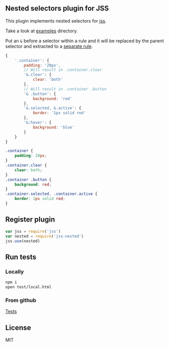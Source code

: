 ## Nested selectors plugin for JSS

This plugin implements nested selectors for [jss](https://github.com/jsstyles/jss).

Take a look at [examples](http://jsstyles.github.io/jss-nested/examples/index.html) directory.

Put an `&` before a selector within a rule and it will be replaced by the parent selector and extracted to a [separate rule](http://jsstyles.github.io/jss-nested/examples/simple/index.html).


```javascript
{
    '.container': {
        padding: '20px',
        // Will result in .container.clear
        '&.clear': {
            clear: 'both'
        },
        // Will result in .container .button
        '& .button': {
            background: 'red'
        },
        '&.selected, &.active': {
            border: '1px solid red'
        },
        '&:hover': {
            background: 'blue'
        }
    }
}
```
```css
.container {
    padding: 20px;
}
.container.clear {
    clear: both;
}
.container .button {
    background: red;
}
.container.selected, .container.active {
    border: 1px solid red;
}
```
## Register plugin

```javascript
var jss = require('jss')
var nested = require('jss-nested')
jss.use(nested)
```

## Run tests

### Locally
```bash
npm i
open test/local.html
```
### From github

[Tests](https://jsstyles.github.com/jss-nested/test)

## License

MIT
